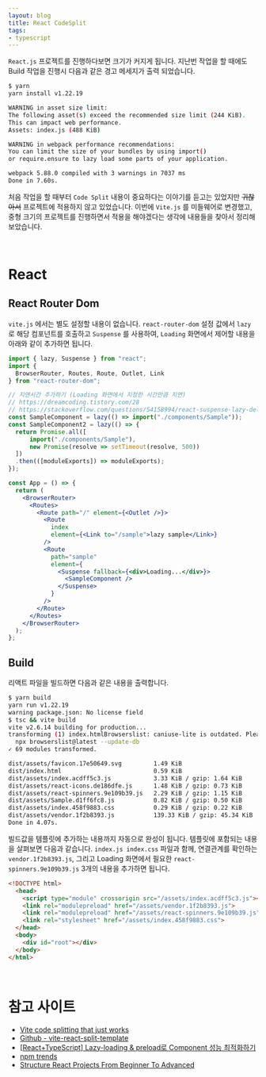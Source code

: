 ```yaml
---
layout: blog
title: React CodeSplit
tags:
- typescript
---
```


`React.js` 프로젝트를 진행하다보면 크기가 커지게 됩니다. 지난번 작업을 할 때에도 Build 작업을 진행시 다음과 같은 경고 메세지가 출력 되었습니다.

```bash
$ yarn    
yarn install v1.22.19

WARNING in asset size limit: 
The following asset(s) exceed the recommended size limit (244 KiB).
This can impact web performance.
Assets: index.js (488 KiB)

WARNING in webpack performance recommendations: 
You can limit the size of your bundles by using import()
or require.ensure to lazy load some parts of your application.

webpack 5.88.0 compiled with 3 warnings in 7037 ms
Done in 7.60s.
```

처음 작업을 할 때부터 `Code Split` 내용이 중요하다는 이야기를 듣고는 있었지만 <strike>귀찮아서</strike> 프로젝트에 적용하지 않고 있었습니다. 이번에 `Vite.js` 를 미들웨어로 변경했고, 중형 크기의 프로젝트를 진행하면서 적용을 해야겠다는 생각에 내용들을 찾아서 정리해 보았습니다.

<br/>

# React
## React Router Dom
`vite.js` 에서는 별도 설정할 내용이 없습니다. `react-router-dom` 설정 값에서 `lazy` 로 해당 컴포넌트를 호출하고 `Suspense` 를 사용하여, `Loading` 화면에서 제어할 내용을 아래와 같이 추가하면 됩니다.

```jsx
import { lazy, Suspense } from "react";
import { 
  BrowserRouter, Routes, Route, Outlet, Link 
} from "react-router-dom";

// 지연시간 추가하기 (Loading 화면에서 지정한 시간만큼 지연)
// https://dreamcoding.tistory.com/28
// https://stackoverflow.com/questions/54158994/react-suspense-lazy-delay
const SampleComponent = lazy(() => import("./components/Sample"));
const SampleComponent2 = lazy(() => {
  return Promise.all([
      import("./components/Sample"),
      new Promise(resolve => setTimeout(resolve, 500))
  ])
  .then(([moduleExports]) => moduleExports);
});

const App = () => {
  return (
    <BrowserRouter>
      <Routes>
        <Route path="/" element={<Outlet />}>
          <Route
            index
            element={<Link to="/sample">lazy sample</Link>}
          />
          <Route
            path="sample"
            element={
              <Suspense fallback={<div>Loading...</div>}>
                <SampleComponent />
              </Suspense>
            }
          />
        </Route>
      </Routes>
    </BrowserRouter>
  );
};
```

## Build
리액트 파일을 빌드하면 다음과 같은 내용을 출력합니다.
```bash
$ yarn build
yarn run v1.22.19
warning package.json: No license field
$ tsc && vite build
vite v2.6.14 building for production...
transforming (1) index.htmlBrowserslist: caniuse-lite is outdated. Please run:
  npx browserslist@latest --update-db
✓ 69 modules transformed.

dist/assets/favicon.17e50649.svg         1.49 KiB
dist/index.html                          0.59 KiB
dist/assets/index.acdff5c3.js            3.33 KiB / gzip: 1.64 KiB
dist/assets/react-icons.de186dfe.js      1.48 KiB / gzip: 0.73 KiB
dist/assets/react-spinners.9e109b39.js   2.29 KiB / gzip: 1.15 KiB
dist/assets/Sample.d1ff6fc8.js           0.82 KiB / gzip: 0.50 KiB
dist/assets/index.458f9883.css           0.29 KiB / gzip: 0.22 KiB
dist/assets/vendor.1f2b8393.js           139.33 KiB / gzip: 45.34 KiB
Done in 4.07s.
```

빌드값을 템플릿에 추가하는 내용까지 자동으로 완성이 됩니다. 템플릿에 포함되는 내용을 살펴보면 다음과 같습니다. `index.js index.css` 파일과 함께, 연결관계를 확인하는 `vendor.1f2b8393.js`, 그리고 Loading 화면에서 필요한 `react-spinners.9e109b39.js` 3개의 내용을 추가하면 됩니다.

```html
<!DOCTYPE html>
  <head>
    <script type="module" crossorigin src="/assets/index.acdff5c3.js"></script>
    <link rel="modulepreload" href="/assets/vendor.1f2b8393.js">
    <link rel="modulepreload" href="/assets/react-spinners.9e109b39.js">
    <link rel="stylesheet" href="/assets/index.458f9883.css">
  </head>
  <body>
    <div id="root"></div>
  </body>
</html>
```

<br/>

# 참고 사이트
- [Vite code splitting that just works](https://sambitsahoo.com/blog/vite-code-splitting-that-works.html)
- [Github - vite-react-split-template](https://github.com/KrishGarg/vite-react-vendor-split-template)
- [[React+TypeScript] Lazy-loading & preload로 Component 성능 최적화하기](https://velog.io/@olwooz/ReactTypeScript-Lazy-loading-preload%EB%A1%9C-Component-%EC%84%B1%EB%8A%A5-%EC%B5%9C%EC%A0%81%ED%99%94%ED%95%98%EA%B8%B0)
- [npm trends](https://npmtrends.com/normalize.css-vs-reset.css-vs-sanitize.css-vs-styled-normalize)
- [Structure React Projects From Beginner To Advanced](https://blog.webdevsimplified.com/2022-07/react-folder-structure/)
